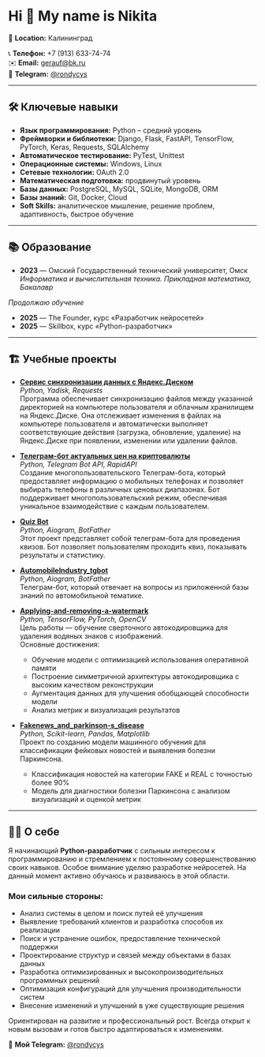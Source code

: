 # Hi 👋 My name is Nikita

📍 **Location:** Калининград

📞 **Телефон:** +7 (913) 633-74-74  
✉️ **Email:** [gerauf@bk.ru](mailto:gerauf@bk.ru)  
📲 **Telegram:** [@rondycys](https://t.me/rondycys)  

---

## 🛠️ Ключевые навыки

- **Язык программирования:** Python – средний уровень  
- **Фреймворки и библиотеки:** Django, Flask, FastAPI, TensorFlow, PyTorch, Keras, Requests, SQLAlchemy  
- **Автоматическое тестирование:** PyTest, Unittest  
- **Операционные системы:** Windows, Linux  
- **Сетевые технологии:** OAuth 2.0  
- **Математическая подготовка:** продвинутый уровень  
- **Базы данных:** PostgreSQL, MySQL, SQLite, MongoDB, ORM  
- **Базы знаний:** Git, Docker, Cloud  
- **Soft Skills:** аналитическое мышление, решение проблем, адаптивность, быстрое обучение  

---

## 📚 Образование

- **2023** — Омский Государственный технический университет, Омск  
  _Информатика и вычислительная техника. Прикладная математика, Бакалавр_

*Продолжаю обучение*  
- **2025** — The Founder, курс «Разработчик нейросетей»  
- **2025** — Skillbox, курс «Python-разработчик»  

---

## 🏗️ Учебные проекты

- **[Сервис синхронизации данных с Яндекс.Диском](https://github.com/RondyC/Service_sync)**  
  _Python, Yadisk, Requests_  
  Программа обеспечивает синхронизацию файлов между указанной директорией на компьютере пользователя и облачным хранилищем на Яндекс.Диске. Она отслеживает изменения в файлах на компьютере пользователя и автоматически выполняет соответствующие действия (загрузка, обновление, удаление) на Яндекс.Диске при появлении, изменении или удалении файлов.

- **[Телеграм-бот актуальных цен на криптовалюты](https://github.com/RondyC/Example_tg_bot_krypto_prices)**  
  _Python, Telegram Bot API, RapidAPI_  
  Создание многопользовательского Телеграм-бота, который предоставляет информацию о мобильных телефонах и позволяет выбирать телефоны в различных ценовых диапазонах. Бот поддерживает многопользовательский режим, обеспечивая уникальное взаимодействие с каждым пользователем.  

- **[Quiz Bot](https://github.com/RondyC/Example_tg_bot_quiz)**  
  _Python, Aiogram, BotFather_  
  Этот проект представляет собой телеграм-бота для проведения квизов. Бот позволяет пользователям проходить квиз, показывать результаты и статистику.

- **[AutomobileIndustry_tgbot](https://github.com/RondyC/Example_AutomobileIndustry_tgbot)**  
  _Python, Aiogram, BotFather_  
  Телеграм-бот, который отвечает на вопросы из приложенной базы знаний по автомобильной тематике.

- **[Applying-and-removing-a-watermark](https://github.com/RondyC/Applying-and-removing-a-watermark)**  
  _Python, TensorFlow, PyTorch, OpenCV_  
  Цель работы — обучение сверточного автокодировщика для удаления водяных знаков с изображений.  
  Основные достижения:  
  - Обучение модели с оптимизацией использования оперативной памяти  
  - Построение симметричной архитектуры автокодировщика с высоким качеством реконструкции  
  - Аугментация данных для улучшения обобщающей способности модели  
  - Анализ метрик и визуализация результатов  

- **[Fakenews_and_parkinson-s_disease](https://github.com/RondyC/Fakenews_and_parkinson-s_disease)**  
  _Python, Scikit-learn, Pandas, Matplotlib_  
  Проект по созданию модели машинного обучения для классификации фейковых новостей и выявления болезни Паркинсона.  
  - Классификация новостей на категории FAKE и REAL с точностью более 90%  
  - Модель для диагностики болезни Паркинсона с анализом визуализаций и оценкой метрик  

---

## 👨‍💻 О себе

Я начинающий **Python-разработчик** с сильным интересом к программированию и стремлением к постоянному совершенствованию своих навыков. Особое внимание уделяю разработке нейросетей. На данный момент активно обучаюсь и развиваюсь в этой области.  

### Мои сильные стороны:
- Анализ системы в целом и поиск путей её улучшения  
- Выявление требований клиентов и разработка способов их реализации  
- Поиск и устранение ошибок, предоставление технической поддержки  
- Проектирование структур и связей между объектами в базах данных  
- Разработка оптимизированных и высокопроизводительных программных решений  
- Оптимизация конфигураций для улучшения производительности систем  
- Внесение изменений и улучшений в уже существующие решения  

Ориентирован на развитие и профессиональный рост. Всегда открыт к новым вызовам и готов быстро адаптироваться к изменениям.  

📲 **Мой Telegram:** [@rondycys](https://t.me/rondycys)
